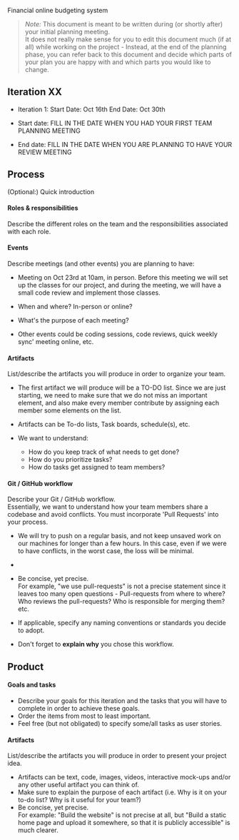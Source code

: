  Financial online budgeting system

 > _Note:_ This document is meant to be written during (or shortly after) your initial planning meeting.     
 > It does not really make sense for you to edit this document much (if at all) while working on the project - Instead, at the end of the planning phase, you can refer back to this document and decide which parts of your plan you are happy with and which parts you would like to change.


## Iteration XX
 * Iteration 1: Start Date: Oct 16th
                End Date: Oct 30th
 
 
 * Start date: FILL IN THE DATE WHEN YOU HAD YOUR FIRST TEAM PLANNING MEETING
 * End date: FILL IN THE DATE WHEN YOU ARE PLANNING TO HAVE YOUR REVIEW MEETING

## Process

(Optional:) Quick introduction

#### Roles & responsibilities



Describe the different roles on the team and the responsibilities associated with each role.

#### Events

Describe meetings (and other events) you are planning to have:
 * Meeting on Oct 23rd at 10am, in person. Before this meeting we will set up the classes for our project, and during the meeting, we will have a small code review and implement those classes.
 
 
 * When and where? In-person or online?
 * What's the purpose of each meeting?
 * Other events could be coding sessions, code reviews, quick weekly sync' meeting online, etc.

#### Artifacts

List/describe the artifacts you will produce in order to organize your team.       

 * The first artifact we will produce will be a TO-DO list. Since we are just starting, we need to make sure that we do not miss an important element, and also make every member contribute by assigning each member some elements on the list.

 * Artifacts can be To-do lists, Task boards, schedule(s), etc.
 * We want to understand:
   * How do you keep track of what needs to get done?
   * How do you prioritize tasks?
   * How do tasks get assigned to team members?

#### Git / GitHub workflow

Describe your Git / GitHub workflow.     
Essentially, we want to understand how your team members share a codebase and avoid conflicts. You must incorporate 'Pull Requests' into your process. 

 * We will try to push on a regular basis, and not keep unsaved work on our machines for longer than a few hours. In this case, even if we were to have conflicts, in the worst case, the loss will be minimal.
 * 

 * Be concise, yet precise.      
For example, "we use pull-requests" is not a precise statement since it leaves too many open questions - Pull-requests from where to where? Who reviews the pull-requests? Who is responsible for merging them? etc.
 * If applicable, specify any naming conventions or standards you decide to adopt.
 * Don't forget to **explain why** you chose this workflow.



## Product

#### Goals and tasks

 * Describe your goals for this iteration and the tasks that you will have to complete in order to achieve these goals.
 * Order the items from most to least important.
 * Feel free (but not obligated) to specify some/all tasks as user stories.

#### Artifacts

List/describe the artifacts you will produce in order to present your project idea.

 * Artifacts can be text, code, images, videos, interactive mock-ups and/or any other useful artifact you can think of.
 * Make sure to explain the purpose of each artifact (i.e. Why is it on your to-do list? Why is it useful for your team?)
 * Be concise, yet precise.         
   For example: "Build the website" is not precise at all, but "Build a static home page and upload it somewhere, so that it is publicly accessible" is much clearer.
